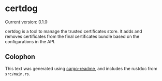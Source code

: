 # certdog

Current version: 0.1.0

  certdog is a tool to manage the trusted certificates store. It adds and removes
  certificates from the final certificates bundle based on the configurations
  in the API.

## Colophon

This text was generated using [cargo-readme](https://crates.io/crates/cargo-readme), and includes the rustdoc from `src/main.rs`.